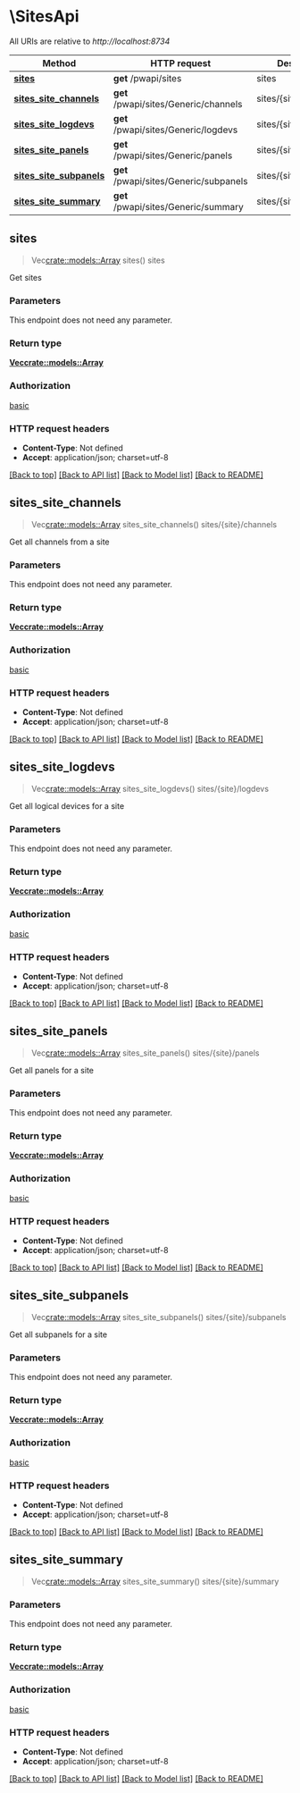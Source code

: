 # \SitesApi

All URIs are relative to *http://localhost:8734*

Method | HTTP request | Description
------------- | ------------- | -------------
[**sites**](SitesApi.md#sites) | **get** /pwapi/sites | sites
[**sites_site_channels**](SitesApi.md#sites_site_channels) | **get** /pwapi/sites/Generic/channels | sites/{site}/channels
[**sites_site_logdevs**](SitesApi.md#sites_site_logdevs) | **get** /pwapi/sites/Generic/logdevs | sites/{site}/logdevs
[**sites_site_panels**](SitesApi.md#sites_site_panels) | **get** /pwapi/sites/Generic/panels | sites/{site}/panels
[**sites_site_subpanels**](SitesApi.md#sites_site_subpanels) | **get** /pwapi/sites/Generic/subpanels | sites/{site}/subpanels
[**sites_site_summary**](SitesApi.md#sites_site_summary) | **get** /pwapi/sites/Generic/summary | sites/{site}/summary



## sites

> Vec<crate::models::Array> sites()
sites

Get sites

### Parameters

This endpoint does not need any parameter.

### Return type

[**Vec<crate::models::Array>**](array.md)

### Authorization

[basic](../README.md#basic)

### HTTP request headers

- **Content-Type**: Not defined
- **Accept**: application/json; charset=utf-8

[[Back to top]](#) [[Back to API list]](../README.md#documentation-for-api-endpoints) [[Back to Model list]](../README.md#documentation-for-models) [[Back to README]](../README.md)


## sites_site_channels

> Vec<crate::models::Array> sites_site_channels()
sites/{site}/channels

Get all channels from a site

### Parameters

This endpoint does not need any parameter.

### Return type

[**Vec<crate::models::Array>**](array.md)

### Authorization

[basic](../README.md#basic)

### HTTP request headers

- **Content-Type**: Not defined
- **Accept**: application/json; charset=utf-8

[[Back to top]](#) [[Back to API list]](../README.md#documentation-for-api-endpoints) [[Back to Model list]](../README.md#documentation-for-models) [[Back to README]](../README.md)


## sites_site_logdevs

> Vec<crate::models::Array> sites_site_logdevs()
sites/{site}/logdevs

Get all logical devices for a site

### Parameters

This endpoint does not need any parameter.

### Return type

[**Vec<crate::models::Array>**](array.md)

### Authorization

[basic](../README.md#basic)

### HTTP request headers

- **Content-Type**: Not defined
- **Accept**: application/json; charset=utf-8

[[Back to top]](#) [[Back to API list]](../README.md#documentation-for-api-endpoints) [[Back to Model list]](../README.md#documentation-for-models) [[Back to README]](../README.md)


## sites_site_panels

> Vec<crate::models::Array> sites_site_panels()
sites/{site}/panels

Get all panels for a site

### Parameters

This endpoint does not need any parameter.

### Return type

[**Vec<crate::models::Array>**](array.md)

### Authorization

[basic](../README.md#basic)

### HTTP request headers

- **Content-Type**: Not defined
- **Accept**: application/json; charset=utf-8

[[Back to top]](#) [[Back to API list]](../README.md#documentation-for-api-endpoints) [[Back to Model list]](../README.md#documentation-for-models) [[Back to README]](../README.md)


## sites_site_subpanels

> Vec<crate::models::Array> sites_site_subpanels()
sites/{site}/subpanels

Get all subpanels for a site

### Parameters

This endpoint does not need any parameter.

### Return type

[**Vec<crate::models::Array>**](array.md)

### Authorization

[basic](../README.md#basic)

### HTTP request headers

- **Content-Type**: Not defined
- **Accept**: application/json; charset=utf-8

[[Back to top]](#) [[Back to API list]](../README.md#documentation-for-api-endpoints) [[Back to Model list]](../README.md#documentation-for-models) [[Back to README]](../README.md)


## sites_site_summary

> Vec<crate::models::Array> sites_site_summary()
sites/{site}/summary

### Parameters

This endpoint does not need any parameter.

### Return type

[**Vec<crate::models::Array>**](array.md)

### Authorization

[basic](../README.md#basic)

### HTTP request headers

- **Content-Type**: Not defined
- **Accept**: application/json; charset=utf-8

[[Back to top]](#) [[Back to API list]](../README.md#documentation-for-api-endpoints) [[Back to Model list]](../README.md#documentation-for-models) [[Back to README]](../README.md)

